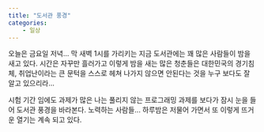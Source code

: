 ```yaml
---
title: "도서관 풍경"
categories:
    - 일상
---
```


오늘은 금요일 저녁... 막 새벽 1시를 가리키는 지금 도서관에는 꽤 많은 사람들이 밤을 새고 있다. 시간은 자꾸만 흘러가고 이렇게 밤을 새는 많은 청춘들은 대한민국의 경기침체, 취업난이라는 큰 문턱을 스스로 헤쳐 나가지 않으면 안된다는 것을 누구 보다도 잘 알고 있으리라...  
  
시험 기간 임에도 과제가 많은 나는 풀리지 않는 프로그래밍 과제를 보다가 잠시 눈을 들어 도서관 풍경을 바라본다. 노력하는 사람들... 하루밤은 저물어 가면서 또 이렇게 뜨거운 열기는 계속 되고 있다.

